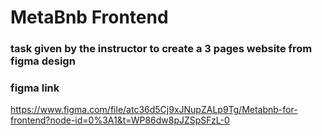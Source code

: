# MetaBnb Frontend
### task given by the instructor to create a 3 pages website from figma design

### figma link
https://www.figma.com/file/atc36d5Cj9xJNupZALp9Tg/Metabnb-for-frontend?node-id=0%3A1&t=WP86dw8pJZSpSFzL-0
